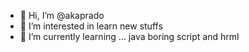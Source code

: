 - 👋 Hi, I’m @akaprado
- 👀 I’m interested in learn new stuffs
- 🌱 I’m currently learning ... java boring script and hrml
